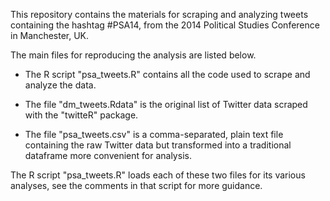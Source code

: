 This repository contains the materials for scraping and analyzing tweets containing the hashtag #PSA14, from the 2014 Political Studies Conference in Manchester, UK.

The main files for reproducing the analysis are listed below.

- The R script "psa_tweets.R" contains all the code used to scrape and analyze the data.

- The file "dm_tweets.Rdata" is the original list of Twitter data scraped with the "twitteR" package.

- The file "psa_tweets.csv" is a comma-separated, plain text file containing the raw Twitter data but transformed into a traditional dataframe more convenient for analysis.

The R script "psa_tweets.R" loads each of these two files for its various analyses, see the comments in that script for more guidance.



